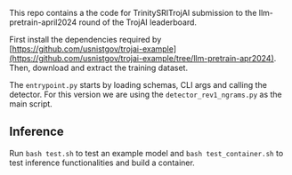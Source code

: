 This repo contains a the code for TrinitySRITrojAI submission to the  llm-pretrain-april2024 round of the TrojAI leaderboard.

First install the dependencies required by [https://github.com/usnistgov/trojai-example](https://github.com/usnistgov/trojai-example/tree/llm-pretrain-apr2024).
Then, download and extract the training dataset.

The `entrypoint.py` starts by loading schemas, CLI args and calling the detector. For this version we are using the `detector_rev1_ngrams.py` as the main script.

## Inference
Run `bash test.sh` to  test an example model
and `bash test_container.sh` to  test  inference functionalities and build a container.

